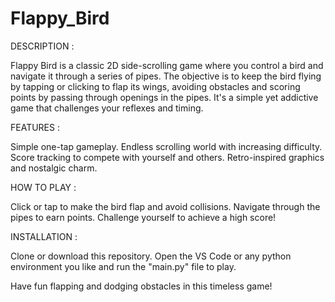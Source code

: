 # Flappy_Bird

DESCRIPTION :

Flappy Bird is a classic 2D side-scrolling game where you control a bird and navigate it through a series of pipes. The objective is to keep the bird flying by tapping or clicking to flap its wings, avoiding obstacles and scoring points by passing through openings in the pipes. It's a simple yet addictive game that challenges your reflexes and timing.

FEATURES :

Simple one-tap gameplay.
Endless scrolling world with increasing difficulty.
Score tracking to compete with yourself and others.
Retro-inspired graphics and nostalgic charm.

HOW TO PLAY :

Click or tap to make the bird flap and avoid collisions.
Navigate through the pipes to earn points.
Challenge yourself to achieve a high score!

INSTALLATION :

Clone or download this repository.
Open the VS Code or any python environment you like and run the "main.py" file to play.

Have fun flapping and dodging obstacles in this timeless game!
